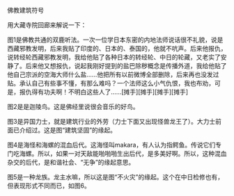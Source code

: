 佛教建筑符号

用大藏寺院回廊来解说一下：

图1是佛教共通的双鹿听法。一次一位学日本东密的内地法师说话很不礼貌，说是西藏邪教发明，后来我贴了印度的、日本的、泰国的，他就不吭声。后来他报仇，说转经轮西藏邪教发明，我给他贴了各种日本的转经轮、中日的轮藏，又老实了安静了。后来他又想报仇，说起我刚好提到的盐巴除秽概念是传播外道，我给他贴了他自己宗派的空海大师什么盐……他把所有以前微博全部删除，后来再也没发过贴。承认自己有些事不懂，有那么难吗？一个法师这么小气仇恨，我也布劝，可是，报仇得有功夫啊！不明白这些人了……[摊手][摊手][摊手][摊手]

图2是是迦陵鸟。这是佛经里说很会音乐的好鸟。

图3是异国力士，就是建筑行业的外劳（力士下面又出现怪兽龙王了）。大力士前面已介绍过。这是图“建筑坚固”的缘起。

图4是海怪和海螺的混血后代。这海怪叫makara，有人认为指鳄鱼。传说它们专门吃海螺。所以，如果一对天敌能啪啪啪生出后代，是多美好啊。所以，这种混血杂交的后代，是和谐社会、“无争”的缘起意思。

图5是一种龙族。龙主水嘛，所以这是图“不火灾”的缘起。这个在中日检修也有，但表现形式不同而已，如图6。
